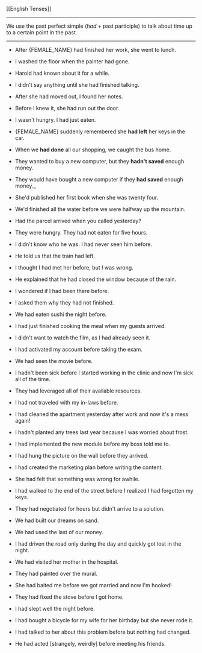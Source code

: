 [[English Tenses]]

---

We use the past perfect simple (_had_ + past participle) to talk about time up to a certain point in the past.


---

-   After {FEMALE_NAME} had finished her work, she went to lunch.
-   I washed the floor when the painter had gone.
-   Harold had known about it for a while.
-   I didn't say anything until she had finished talking.
-   After she had moved out, I found her notes.
-   Before I knew it, she had run out the door.
-   I wasn't hungry. I had just eaten.
-    {FEMALE_NAME} suddenly remembered she **had left** her keys in the car.  
- When we **had done** all our shopping, we caught the bus home.  
- They wanted to buy a new computer, but they **hadn't saved** enough money.  
- They would have bought a new computer if they **had saved** enough money._
-  She'd published her first book when she was twenty four.
- We'd finished all the water before we were halfway up the mountain.  
- Had the parcel arrived when you called yesterday?
- They were hungry. They had not eaten for five hours.
- I didn't know who he was. I had never seen him before.
- He told us that the train had left.
- I thought I had met her before, but I was wrong.
- He explained that he had closed the window because of the rain.
- I wondered if I had been there before.
- I asked them why they had not finished.
- We had eaten sushi the night before.

- I had just finished cooking the meal when my guests arrived.

- I didn't want to watch the film, as I had already seen it.

- I had activated my account before taking the exam.

- We had seen the movie before.

- I hadn't been sick before I started working in the clinic and now I'm sick all of the time.

- They had leveraged all of their available resources.

- I had not traveled with my in-laws before.

- I had cleaned the apartment yesterday after work and now it's a mess again!

- I hadn't planted any trees last year because I was worried about frost.

- I had implemented the new module before my boss told me to.

- I had hung the picture on the wall before they arrived.

- I had created the marketing plan before writing the content.

- She had felt that something was wrong for awhile.

- I had walked to the end of the street before I realized I had forgotten my keys.

- They had negotiated for hours but didn't arrive to a solution.

- We had built our dreams on sand.

- We had used the last of our money.

- I had driven the road only during the day and quickly got lost in the night.

- We had visited her mother in the hospital.

- They had painted over the mural.

- She had baited me before we got married and now I'm hooked!

- They had fixed the stove before I got home.

- I had slept well the night before.

- I had bought a bicycle for my wife for her birthday but she never rode it.

- I had talked to her about this problem before but nothing had changed.

- He had acted [strangely, weirdly] before meeting his friends.